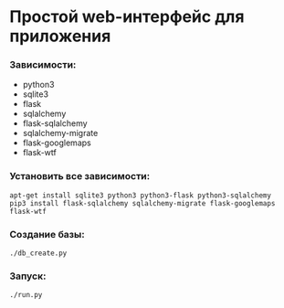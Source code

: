# Простой web-интерфейс для приложения

### Зависимости:
- python3
- sqlite3
- flask
- sqlalchemy
- flask-sqlalchemy
- sqlalchemy-migrate
- flask-googlemaps
- flask-wtf

### Установить все зависимости:
```
apt-get install sqlite3 python3 python3-flask python3-sqlalchemy
pip3 install flask-sqlalchemy sqlalchemy-migrate flask-googlemaps flask-wtf
```

### Создание базы:
```
./db_create.py
```

### Запуск:
```
./run.py
```
